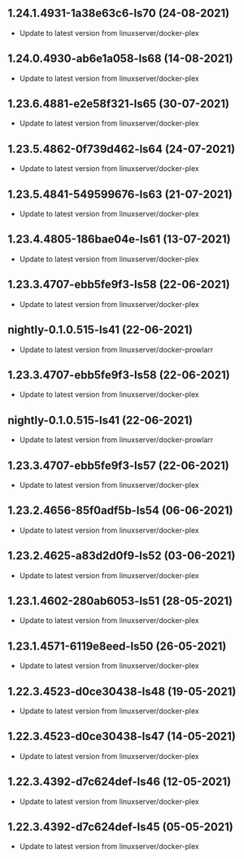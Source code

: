 
## 1.24.1.4931-1a38e63c6-ls70 (24-08-2021)
- Update to latest version from linuxserver/docker-plex

## 1.24.0.4930-ab6e1a058-ls68 (14-08-2021)
- Update to latest version from linuxserver/docker-plex

## 1.23.6.4881-e2e58f321-ls65 (30-07-2021)
- Update to latest version from linuxserver/docker-plex

## 1.23.5.4862-0f739d462-ls64 (24-07-2021)
- Update to latest version from linuxserver/docker-plex

## 1.23.5.4841-549599676-ls63 (21-07-2021)
- Update to latest version from linuxserver/docker-plex

## 1.23.4.4805-186bae04e-ls61 (13-07-2021)
- Update to latest version from linuxserver/docker-plex

## 1.23.3.4707-ebb5fe9f3-ls58 (22-06-2021)
- Update to latest version from linuxserver/docker-plex

## nightly-0.1.0.515-ls41 (22-06-2021)
- Update to latest version from linuxserver/docker-prowlarr

## 1.23.3.4707-ebb5fe9f3-ls58 (22-06-2021)
- Update to latest version from linuxserver/docker-plex

## nightly-0.1.0.515-ls41 (22-06-2021)
- Update to latest version from linuxserver/docker-prowlarr

## 1.23.3.4707-ebb5fe9f3-ls57 (22-06-2021)
- Update to latest version from linuxserver/docker-plex

## 1.23.2.4656-85f0adf5b-ls54 (06-06-2021)
- Update to latest version from linuxserver/docker-plex

## 1.23.2.4625-a83d2d0f9-ls52 (03-06-2021)
- Update to latest version from linuxserver/docker-plex

## 1.23.1.4602-280ab6053-ls51 (28-05-2021)
- Update to latest version from linuxserver/docker-plex

## 1.23.1.4571-6119e8eed-ls50 (26-05-2021)
- Update to latest version from linuxserver/docker-plex

## 1.22.3.4523-d0ce30438-ls48 (19-05-2021)
- Update to latest version from linuxserver/docker-plex

## 1.22.3.4523-d0ce30438-ls47 (14-05-2021)
- Update to latest version from linuxserver/docker-plex

## 1.22.3.4392-d7c624def-ls46 (12-05-2021)
- Update to latest version from linuxserver/docker-plex

## 1.22.3.4392-d7c624def-ls45 (05-05-2021)
- Update to latest version from linuxserver/docker-plex

